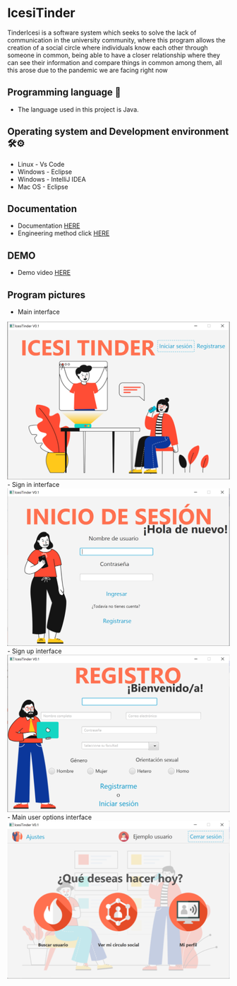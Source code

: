 # IcesiTinder

TinderIcesi is a software system which seeks to solve the lack of communication in the university community, where this program allows the creation of a social circle where individuals know each other through someone in common, being able to have a closer relationship where they can see their information and compare things in common among them, all this arose due to the pandemic we are facing right now

## Programming language 🔧
- The language used in this project is Java. 

## Operating system and Development environment 🛠️⚙️
- Linux - Vs Code
- Windows - Eclipse
- Windows - IntelliJ IDEA
- Mac OS - Eclipse

## Documentation

- Documentation [HERE](/docs/DOCUMENTACION.pdf)
- Engineering method click [HERE](/docs/Metodo_ingenieria.pdf)

## DEMO

- Demo video [HERE](/docs/_DEMO_.mp4)

## Program pictures

- Main interface 
<img src="src/view/s1.png" width = 600>
- Sign in interface
<img src="src/view/s2.png" width = 600>
- Sign up interface
<img src="src/view/s3.png" width = 600>
- Main user options interface
<img src="src/view/s4.png" width = 600>
